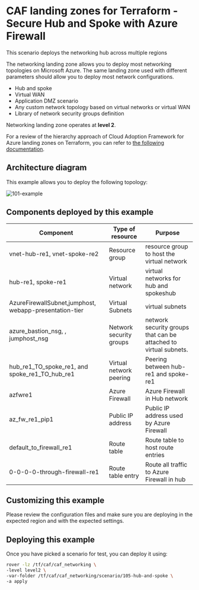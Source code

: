# CAF landing zones for Terraform - Secure Hub and Spoke with Azure Firewall

This scenario deploys the networking hub across multiple regions

The networking landing zone allows you to deploy most networking topologies on Microsoft Azure. The same landing zone used with different parameters should allow you to deploy most network configurations.

* Hub and spoke
* Virtual WAN
* Application DMZ scenario
* Any custom network topology based on virtual networks or virtual WAN
* Library of network security groups definition

Networking landing zone operates at **level 2**.

For a review of the hierarchy approach of Cloud Adoption Framework for Azure landing zones on Terraform, you can refer to [the following documentation](../../../../documentation/code_architecture/hierarchy.md).

## Architecture diagram

This example allows you to deploy the following topology:

![101-example](../../documentation/img/105-hub-and-spoke.png)


## Components deployed by this example

| Component | Type of resource | Purpose |
|--|--|--|
| vnet-hub-re1, vnet-spoke-re2 | Resource group | resource group to host the virtual network |
| hub-re1, spoke-re1 | Virtual network | virtual networks for hub and spokeshub |
| AzureFirewallSubnet,jumphost, webapp-presentation-tier | Virtual Subnets | virtual subnets |
| azure_bastion_nsg, , jumphost_nsg | Network security groups | network security groups that can be attached to virtual subnets. |
| hub_re1_TO_spoke_re1, and spoke_re1_TO_hub_re1 | Virtual network peering | Peering between hub-re1 and spoke-re1 |
| azfwre1 | Azure Firewall | Azure Firewall in Hub network |
| az_fw_re1_pip1 | Public IP address | Public IP address used by Azure Firewall |
| default_to_firewall_re1 | Route table | Route table to host route entries |
| 0-0-0-0-through-firewall-re1 | Route table entry | Route all traffic to Azure Firewall in hub |


## Customizing this example

Please review the configuration files and make sure you are deploying in the expected region and with the expected settings.

## Deploying this example

Once you have picked a scenario for test, you can deploy it using:

```bash
rover -lz /tf/caf/caf_networking \
-level level2 \
-var-folder /tf/caf/caf_networking/scenario/105-hub-and-spoke \
-a apply
```
